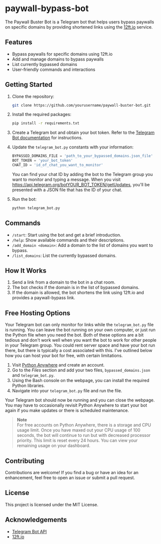 # paywall-bypass-bot
The Paywall Buster Bot is a Telegram bot that helps users bypass paywalls on specific domains by providing shortened links using the [12ft.io](https://12ft.io/) service.

## Features
- Bypass paywalls for specific domains using 12ft.io
- Add and manage domains to bypass paywalls
- List currently bypassed domains
- User-friendly commands and interactions

## Getting Started
1. Clone the repository:
   ```bash
   git clone https://github.com/yourusername/paywall-buster-bot.git
   ```
3. Install the required packages:
   ```bash
   pip install -r requirements.txt
   ```
5. Create a Telegram bot and obtain your bot token. Refer to the [Telegram Bot documentation](https://core.telegram.org/bots#botfather) for instructions.
6. Update the `telegram_bot.py` constants with your information:
   
   ```python
   BYPASSED_DOMAINS_FILE = 'path_to_your_bypassed_domains.json_file'
   BOT_TOKEN = 'your_bot_token'
   CHAT_ID = 'id_of_chat_you_want_to_monitor'
   ```
   You can find your chat ID by adding the bot to the Telegram group you want to monitor and typing a message. When you visit https://api.telegram.org/botYOUR_BOT_TOKEN/getUpdates, you'll be presented with a JSON file that has the ID of your chat.
7. Run the bot:
   ```bash
   python telegram_bot.py
   ```

## Commands

- `/start`: Start using the bot and get a brief introduction.
- `/help`: Show available commands and their descriptions.
- `/add_domain <domain>`: Add a domain to the list of domains you want to bypass.
- `/list_domains`: List the currently bypassed domains.

## How It Works
1. Send a link from a domain to the bot in a chat room.
2. The bot checks if the domain is in the list of bypassed domains.
3. If the domain is allowed, the bot shortens the link using 12ft.io and provides a paywall-bypass link.

## Free Hosting Options
Your Telegram bot can only monitor for links while the `telegram_bot.py` file is running. You can leave the bot running on your own computer, or just run the Python file when you need the bot. Both of these options are a bit tedious and don't work well when you want the bot to work for other people in your Telegram group. You could rent server space and have your bot run there, but there is typically a cost associated with this. I've outlined below how you can host your bot for free, with certain limitations. 

1. Visit [Python Anywhere](https://www.pythonanywhere.com/) and create an account.
2. Go to the _Files_ section and add your two files, `bypassed_domains.json` and `telegram_bot.py`.
3. Using the Bash console on the webpage, you can install the required Python libraries.
4. Navigate into your `telegram_bot.py` file and run the file.

Your Telegram bot should now be running and you can close the webpage. You may have to occasionally revisit Python Anywhere to start your bot again if you make updates or there is scheduled maintenance.
> **Note**  
> For free accounts on Python Anywhere, there is a storage and CPU usage limit. Once you have maxed out your CPU usage of 100 seconds, the bot will continue to run but with decreased processor priority. This limit is reset every 24 hours. You can view your remaining usage on your dashboard.

## Contributing
Contributions are welcome! If you find a bug or have an idea for an enhancement, feel free to open an issue or submit a pull request.

## License
This project is licensed under the MIT License.

## Acknowledgements
- [Telegram Bot API](https://core.telegram.org/bots/api)
- [12ft.io](https://12ft.io/)
